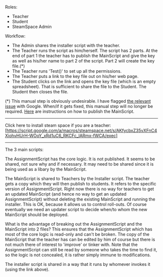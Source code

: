 Roles:
- Teacher   
- Student   
- SteamSpace Admin 

Workflow:   
- The Admin shares the installer script with the teacher.   
- The Teacher runs the script as him/herself. The script has 2 parts. At the end of part 1 the teacher has to publish the MainScript and give the key as well as his/her name to part 2 of the script. Part 2 will create the key file.(*)   
- The Teacher runs 'Test()' to set up all the permissions.   
- The Teacher puts a link to the key file out on his/her web page.
- The Student clicks on the link and opens the key file (which is an empty spreadsheet). That is sufficient to share the file to the Student. The Student then closes the file.   

(*) This manual step is obviously undesirable. I have flagged [the relevant issue](https://code.google.com/p/google-apps-script-issues/issues/detail?id=1703) with Google. When/if it gets fixed, this manual step will no longer be required. [Here](http://www.steamspace.net/PublishingInstructions.html) are instructions on how to publish the MainScript.

----------------
Click here to install steam space if you are a teacher: [https://script.google.com/a/macros/steamspace.net/s/AKfycbxZ35vXFnC4XiohvHUrH-WOoY_xRd1uC6_RKCFc_lARmx-fWCA/exec]   

----------------
The 3 main scripts:   

The AssignmentScript has the core logic. It is not published. It seems to be shared, not sure why and if necessary. It may need to be shared since it is being used as a libary by the MainScript.

The MainScript is shared to Teachers by the Installer script. The teacher gets a copy which they will then publish to students. It refers to the specific version of AssignmentScript. Right now there is no way for teachers to get an updated MainScript (and hence no way to get an updated AssignmentScript) without deleting the existing MainScript and running the installer. This is OK, because it allows us to control roll-outs. Of course eventually we need an updater script to decide when/to whom the new MainScript should be deployed.   

What is the advantage of breaking out the AssignmentScript and the MainScript into 2 files? This ensures that the AssignmentScript which has most of the core logic is read-only and can't be broken. The copy of the MainScript that the teacher has can be edited by him of course but there is not much there of interest to 'improve' or tinker with.   Note that the AssignmentScript can still be read by someone who takes the time to find it, so the logic is not concealed, it is rather simply immune to modifications.   

The installer script is shared in a way that it runs by whomever invokes it (using the link above).   


